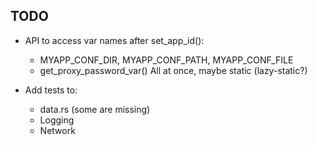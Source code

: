 ## TODO
- API to access var names after set_app_id():
    - MYAPP_CONF_DIR, MYAPP_CONF_PATH, MYAPP_CONF_FILE
    - get_proxy_password_var()
  All at once, maybe static (lazy-static?)

- Add tests to:
    - data.rs (some are missing)
    - Logging
    - Network
